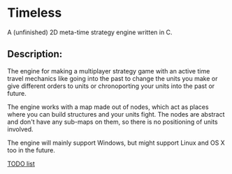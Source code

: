 ﻿# Timeless

A (unfinished) 2D meta-time strategy engine written in C.

## Description:

The engine for making a multiplayer strategy game with an active time travel mechanics like going into the past to change the units you make or give different orders to units or chronoporting your units into the past or future.

The engine works with a map made out of nodes, which act as places where you can build structures and your units fight. The nodes are abstract and don't have any sub-maps on them, so there is no positioning of units involved.

The engine will mainly support Windows, but might support Linux and OS X too in the future.


[TODO list](https://github.com/Purrlite/Timeless/blob/master/TODO.md)

